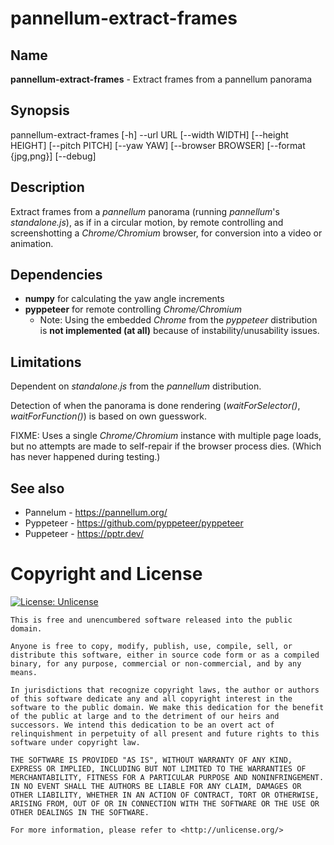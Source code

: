 # pannellum-extract-frames

## Name

**pannellum-extract-frames** - Extract frames from a pannellum panorama

## Synopsis

pannellum-extract-frames [-h] --url URL [--width WIDTH] [--height HEIGHT] [--pitch PITCH] [--yaw YAW] [--browser BROWSER] [--format {jpg,png}] [--debug]

## Description

Extract frames from a *pannellum* panorama (running *pannellum*'s *standalone.js*), as if in a circular motion, by remote controlling and screenshotting a *Chrome/Chromium* browser, for conversion into a video or animation.

## Dependencies

- **numpy** for calculating the yaw angle increments
- **pyppeteer** for remote controlling *Chrome/Chromium*
  - Note: Using the embedded _Chrome_ from the *pyppeteer* distribution is **not implemented (at all)** because of instability/unusability issues.

## Limitations

Dependent on _standalone.js_ from the _pannellum_ distribution.

Detection of when the panorama is done rendering (_waitForSelector()_, _waitForFunction()_) is based on own guesswork.

FIXME: Uses a single _Chrome/Chromium_ instance with multiple page loads, but no attempts are made to self-repair if the browser process dies. (Which has never happened during testing.)

## See also

- Pannelum - https://pannellum.org/
- Pyppeteer - https://github.com/pyppeteer/pyppeteer
- Puppeteer - https://pptr.dev/

# Copyright and License

[![License: Unlicense](https://img.shields.io/badge/license-Unlicense-blue.svg)](http://unlicense.org/)

```
This is free and unencumbered software released into the public domain.

Anyone is free to copy, modify, publish, use, compile, sell, or
distribute this software, either in source code form or as a compiled
binary, for any purpose, commercial or non-commercial, and by any
means.

In jurisdictions that recognize copyright laws, the author or authors
of this software dedicate any and all copyright interest in the
software to the public domain. We make this dedication for the benefit
of the public at large and to the detriment of our heirs and
successors. We intend this dedication to be an overt act of
relinquishment in perpetuity of all present and future rights to this
software under copyright law.

THE SOFTWARE IS PROVIDED "AS IS", WITHOUT WARRANTY OF ANY KIND,
EXPRESS OR IMPLIED, INCLUDING BUT NOT LIMITED TO THE WARRANTIES OF
MERCHANTABILITY, FITNESS FOR A PARTICULAR PURPOSE AND NONINFRINGEMENT.
IN NO EVENT SHALL THE AUTHORS BE LIABLE FOR ANY CLAIM, DAMAGES OR
OTHER LIABILITY, WHETHER IN AN ACTION OF CONTRACT, TORT OR OTHERWISE,
ARISING FROM, OUT OF OR IN CONNECTION WITH THE SOFTWARE OR THE USE OR
OTHER DEALINGS IN THE SOFTWARE.

For more information, please refer to <http://unlicense.org/>
```

